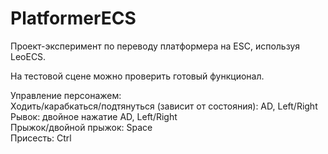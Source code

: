# PlatformerECS
Проект-эксперимент по переводу платформера на ESC, используя LeoECS.

На тестовой сцене можно проверить готовый функционал.

Управление персонажем: <br>
Ходить/карабкаться/подтянуться (зависит от состояния): AD, Left/Right <br>
Рывок: двойное нажатие AD, Left/Right <br>
Прыжок/двойной прыжок: Space <br>
Присесть: Ctrl
